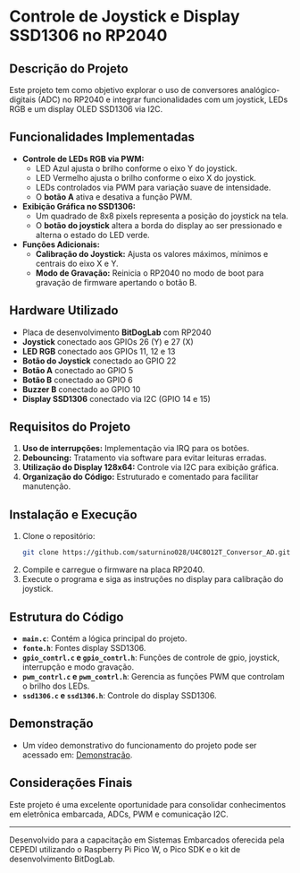 # Controle de Joystick e Display SSD1306 no RP2040

## Descrição do Projeto
Este projeto tem como objetivo explorar o uso de conversores analógico-digitais (ADC) no RP2040 e integrar funcionalidades com um joystick, LEDs RGB e um display OLED SSD1306 via I2C.

## Funcionalidades Implementadas
- **Controle de LEDs RGB via PWM:**
  - LED Azul ajusta o brilho conforme o eixo Y do joystick.
  - LED Vermelho ajusta o brilho conforme o eixo X do joystick.
  - LEDs controlados via PWM para variação suave de intensidade.
  - O **botão A** ativa e desativa a função PWM.
- **Exibição Gráfica no SSD1306:**
  - Um quadrado de 8x8 pixels representa a posição do joystick na tela.
  - O **botão do joystick** altera a borda do display ao ser pressionado e alterna o estado do LED verde.
- **Funções Adicionais:**
  - **Calibração do Joystick:** Ajusta os valores máximos, mínimos e centrais do eixo X e Y.
  - **Modo de Gravação:** Reinicia o RP2040 no modo de boot para gravação de firmware apertando o botão B.

## Hardware Utilizado
- Placa de desenvolvimento **BitDogLab** com RP2040
- **Joystick** conectado aos GPIOs 26 (Y) e 27 (X)
- **LED RGB** conectado aos GPIOs 11, 12 e 13
- **Botão do Joystick** conectado ao GPIO 22
- **Botão A** conectado ao GPIO 5
- **Botão B** conectado ao GPIO 6
- **Buzzer B** conectado ao GPIO 10
- **Display SSD1306** conectado via I2C (GPIO 14 e 15)

## Requisitos do Projeto
1. **Uso de interrupções:** Implementação via IRQ para os botões.
2. **Debouncing:** Tratamento via software para evitar leituras erradas.
3. **Utilização do Display 128x64:** Controle via I2C para exibição gráfica.
4. **Organização do Código:** Estruturado e comentado para facilitar manutenção.

## Instalação e Execução
1. Clone o repositório:
   ```sh
   git clone https://github.com/saturnino028/U4C8O12T_Conversor_AD.git
   ```
2. Compile e carregue o firmware na placa RP2040.
3. Execute o programa e siga as instruções no display para calibração do joystick.

## Estrutura do Código
- **`main.c`**: Contém a lógica principal do projeto.
- **`fonte.h`**: Fontes display SSD1306.
- **`gpio_contrl.c` e `gpio_contrl.h`**: Funções de controle de gpio, joystick, interrupção e modo gravação.
- **`pwm_contrl.c` e `pwm_contrl.h`**: Gerencia as funções PWM que controlam o brilho dos LEDs.
- **`ssd1306.c` e `ssd1306.h`**: Controle do display SSD1306.

## Demonstração
- Um vídeo demonstrativo do funcionamento do projeto pode ser acessado em: [Demonstração](https://youtu.be/I44Ojt_zDLI).

## Considerações Finais
Este projeto é uma excelente oportunidade para consolidar conhecimentos em eletrônica embarcada, ADCs, PWM e comunicação I2C.

---
Desenvolvido para a capacitação em Sistemas Embarcados oferecida pela CEPEDI utilizando o Raspberry Pi Pico W, o Pico SDK e o kit de desenvolvimento BitDogLab.
